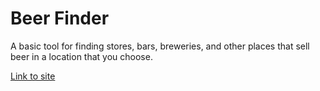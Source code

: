 # Beer Finder

A basic tool for finding stores, bars, breweries, and other places that sell beer in a location that you choose.


[Link to site](http://elasticbeanstalk-us-east-2-578204670426.s3-website.us-east-2.amazonaws.com/)
